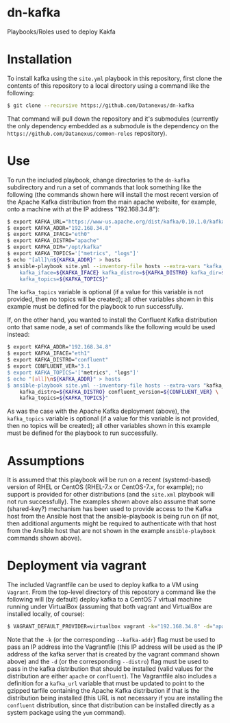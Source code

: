 # dn-kafka
Playbooks/Roles used to deploy Kakfa

# Installation
To install kafka using the `site.yml` playbook in this repository, first clone the contents of this repository to a local directory using a command like the following:
```bash
$ git clone --recursive https://github.com/Datanexus/dn-kafka
```
That command will pull down the repository and it's submodules (currently the only dependency embedded as a submodule is the dependency on the `https://github.com/Datanexus/common-roles` repository).

# Use
To run the included playbook, change directories to the `dn-kafka` subdirectory and run a set of commands that look something like the following (the commands shown here will install the most recent version of the Apache Kafka distribution from the main apache website, for example, onto a machine with at the IP address "192.168.34.8"):
```bash
$ export KAFKA_URL="https://www-us.apache.org/dist/kafka/0.10.1.0/kafka_2.11-0.10.1.0.tgz"
$ export KAFKA_ADDR="192.168.34.8"
$ export KAFKA_IFACE="eth0"
$ export KAFKA_DISTRO="apache"
$ export KAFKA_DIR="/opt/kafka"
$ export KAFKA_TOPICS='["metrics", "logs"]'
$ echo "[all]\n${KAFKA_ADDR}" > hosts
$ ansible-playbook site.yml --inventory-file hosts --extra-vars "kafka_url=${KAFKA_URL} \
    kafka_iface=${KAFKA_IFACE} kafka_distro=${KAFKA_DISTRO} kafka_dir=${KAFKA_DIR} \
    kafka_topics=${KAFKA_TOPICS}"
```
The `kafka_topics` variable is optional (if a value for this variable is not provided, then no topics will be created); all other variables shown in this example must be defined for the playbook to run successfully.

If, on the other hand, you wanted to install the Confluent Kafka distribution onto that same node, a set of commands like the following would be used instead:
```bash
$ export KAFKA_ADDR="192.168.34.8"
$ export KAFKA_IFACE="eth1"
$ export KAFKA_DISTRO="confluent"
$ export CONFLUENT_VER="3.1
$ export KAFKA_TOPICS='["metrics", "logs"]'
$ echo "[all]\n${KAFKA_ADDR}" > hosts
$ ansible-playbook site.yml --inventory-file hosts --extra-vars "kafka_iface=${KAFKA_IFACE} \
    kafka_distro=${KAFKA_DISTRO} confluent_version=${CONFLUENT_VER} \
    kafka_topics=${KAFKA_TOPICS}"
```
As was the case with the Apache Kafka deployment (above), the `kafka_topics` variable is optional (if a value for this variable is not provided, then no topics will be created); all other variables shown in this example must be defined for the playbook to run successfully.

# Assumptions
It is assumed that this playbook will be run on a recent (systemd-based) version of RHEL or CentOS (RHEL-7.x or CentOS-7.x, for example); no support is provided for other distributions (and the `site.xml` playbook will not run successfully).  The examples shown above also assume that some (shared-key?) mechanism has been used to provide access to the Kafka host from the Ansible host that the ansible-playbook is being run on (if not, then additional arguments might be required to authenticate with that host from the Ansible host that are not shown in the example `ansible-playbook` commands shown above).

# Deployment via vagrant
The included Vagrantfile can be used to deploy kafka to a VM using `Vagrant`.  From the top-level directory of this repostory a command like the following will (by default) deploy kafka to a CentOS 7 virtual machine running under VirtualBox (assuming that both vagrant and VirtualBox are installed locally, of course):
```bash
$ VAGRANT_DEFAULT_PROVIDER=virtualbox vagrant -k="192.168.34.8" -d="apache" up
```
Note that the `-k` (or the corresponding `--kafka-addr`) flag must be used to pass an IP address into the Vagrantfile (this IP address will be used as the IP address of the kafka server that is created by the vagrant command shown above) and the `-d` (or the corresponding `--distro`) flag must be used to pass in the kafka distribution that should be installed (valid values for the distribution are either `apache` or `confluent`).  The Vagrantfile also includes a definition for a `kafka_url` variable that must be updated to point to the gzipped tarfile containing the Apache Kafka distribution if that is the distribution being installed (this URL is not necessary if you are installing the `confluent` distribution, since that distribution can be installed directly as a system package using the `yum` command).
